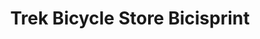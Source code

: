 ---
title: "Trek Bicycle Store Bicisprint"
url: /sabadell/trek-bicycle-store-bicisprint/
shop: bicicleta
---